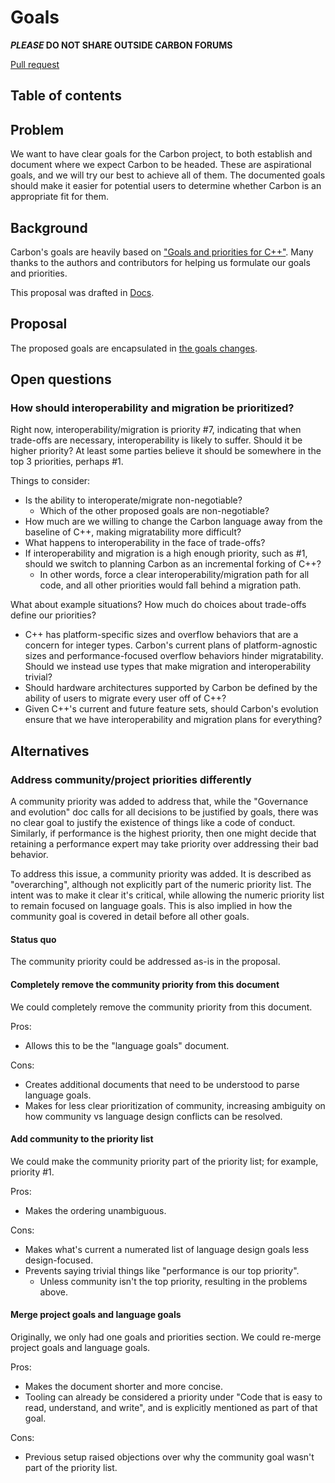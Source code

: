# Goals

<!--
Part of the Carbon Language project, under the Apache License v2.0 with LLVM
Exceptions. See /LICENSE for license information.
SPDX-License-Identifier: Apache-2.0 WITH LLVM-exception
-->

**_PLEASE_ DO NOT SHARE OUTSIDE CARBON FORUMS**

[Pull request](https://github.com/carbon-language/carbon-lang/pull/51)

## Table of contents

<!-- toc -->

## Problem

We want to have clear goals for the Carbon project, to both establish and
document where we expect Carbon to be headed. These are aspirational goals, and
we will try our best to achieve all of them. The documented goals should make it
easier for potential users to determine whether Carbon is an appropriate fit for
them.

## Background

Carbon's goals are heavily based on
["Goals and priorities for C++"](https://docs.google.com/document/d/1jrpGk6Sa0bt1u1tSuZtPnVI3inr7A4c0iJC9V2I6zUA/edit).
Many thanks to the authors and contributors for helping us formulate our goals
and priorities.

This proposal was drafted in
[Docs](https://docs.google.com/document/d/1MJvVIDXQrhIj6hZ7NwMDbDch9XLO2VaYrGq29E57meU/edit).

## Proposal

The proposed goals are encapsulated in
[the goals changes](/docs/project/goals.md).

## Open questions

### How should interoperability and migration be prioritized?

Right now, interoperability/migration is priority #7, indicating that when
trade-offs are necessary, interoperability is likely to suffer. Should it be
higher priority? At least some parties believe it should be somewhere in the top
3 priorities, perhaps #1.

Things to consider:

- Is the ability to interoperate/migrate non-negotiable?
  - Which of the other proposed goals are non-negotiable?
- How much are we willing to change the Carbon language away from the baseline
  of C++, making migratability more difficult?
- What happens to interoperability in the face of trade-offs?
- If interoperability and migration is a high enough priority, such as #1,
  should we switch to planning Carbon as an incremental forking of C++?
  - In other words, force a clear interoperability/migration path for all code,
    and all other priorities would fall behind a migration path.

What about example situations? How much do choices about trade-offs define our
priorities?

- C++ has platform-specific sizes and overflow behaviors that are a concern for
  integer types. Carbon's current plans of platform-agnostic sizes and
  performance-focused overflow behaviors hinder migratability. Should we instead
  use types that make migration and interoperability trivial?
- Should hardware architectures supported by Carbon be defined by the ability of
  users to migrate every user off of C++?
- Given C++'s current and future feature sets, should Carbon's evolution ensure
  that we have interoperability and migration plans for everything?

## Alternatives

### Address community/project priorities differently

A community priority was added to address that, while the "Governance and
evolution" doc calls for all decisions to be justified by goals, there was no
clear goal to justify the existence of things like a code of conduct. Similarly,
if performance is the highest priority, then one might decide that retaining a
performance expert may take priority over addressing their bad behavior.

To address this issue, a community priority was added. It is described as
"overarching", although not explicitly part of the numeric priority list. The
intent was to make it clear it's critical, while allowing the numeric priority
list to remain focused on language goals. This is also implied in how the
community goal is covered in detail before all other goals.

#### Status quo

The community priority could be addressed as-is in the proposal.

#### Completely remove the community priority from this document

We could completely remove the community priority from this document.

Pros:

- Allows this to be the "language goals" document.

Cons:

- Creates additional documents that need to be understood to parse language
  goals.
- Makes for less clear prioritization of community, increasing ambiguity on how
  community vs language design conflicts can be resolved.

#### Add community to the priority list

We could make the community priority part of the priority list; for example,
priority #1.

Pros:

- Makes the ordering unambiguous.

Cons:

- Makes what's current a numerated list of language design goals less
  design-focused.
- Prevents saying trivial things like "performance is our top priority".
  - Unless community isn't the top priority, resulting in the problems above.

#### Merge project goals and language goals

Originally, we only had one goals and priorities section. We could re-merge
project goals and language goals.

Pros:

- Makes the document shorter and more concise.
- Tooling can already be considered a priority under "Code that is easy to read,
  understand, and write", and is explicitly mentioned as part of that goal.

Cons:

- Previous setup raised objections over why the community goal wasn't part of
  the priority list.
